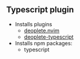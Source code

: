 ## Typescript plugin

* Installs plugins
    - [deoplete.nvim](https://github.com/Shougo/deoplete.nvim)
    - [deoplete-typescript](https://github.com/mhartington/deoplete-typescript)
* Installs npm packages:
    - typescript
